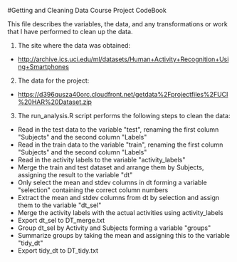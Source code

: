 #Getting and Cleaning Data Course Project CodeBook

This file describes the variables, the data, and any transformations or work that I have performed to clean up the data.

1. The site where the data was obtained:
  * http://archive.ics.uci.edu/ml/datasets/Human+Activity+Recognition+Using+Smartphones 

2. The data for the project:
  * https://d396qusza40orc.cloudfront.net/getdata%2Fprojectfiles%2FUCI%20HAR%20Dataset.zip 

3. The run_analysis.R script performs the following steps to clean the data:
  * Read in the test data to the variable "test", renaming the first column "Subjects" and the second column "Labels"
  * Read in the train data to the variable "train", renaming the first column "Subjects" and the second column "Labels"
  * Read in the activity labels to the variable "activity_labels"
  * Merge the train and test dataset and arrange them by Subjects, assigning the result to the variable "dt"
  * Only select the mean and stdev columns in dt forming a variable "selection" containing the correct column numbers
  * Extract the mean and stdev columns from dt by selection and assign them to the variable "dt_sel"
  * Merge the activity labels with the actual activities using activity_labels
  * Export dt_sel to DT_merge.txt
  * Group dt_sel by Activity and Subjects forming a variable "groups"
  * Summarize groups by taking the mean and assigning this to the variable "tidy_dt"
  * Export tidy_dt to DT_tidy.txt
